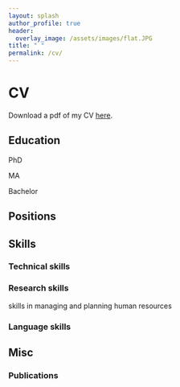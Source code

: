 ```yaml
---
layout: splash
author_profile: true
header:
  overlay_image: /assets/images/flat.JPG
title: " "
permalink: /cv/
---
```

# CV

Download a pdf of my CV [here](link).

## Education

PhD

MA

Bachelor

## Positions

## Skills

### Technical skills

### Research skills

skills in managing and planning human resources

### Language skills

## Misc

### Publications
